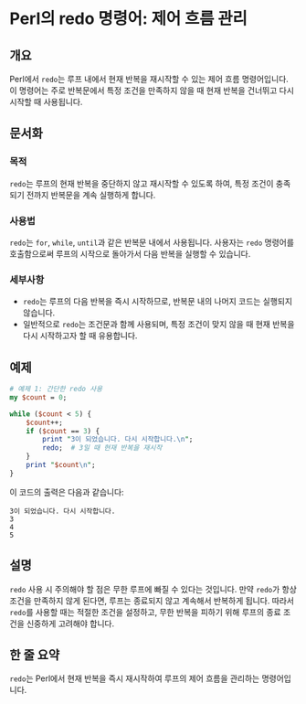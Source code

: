 <!--
Meta Description: # Perl의 redo 명령어: 제어 흐름 관리 ## 개요 Perl에서 `redo`는 루프 내에서 현재 반복을 재시작할 수 있는 제어 흐름 명령어입니다. 이 명령어는 주로 반복문에서 특정 조건을 만족하지 않을 때 현재 반복을 건너뛰고 다시 시작할 때 사용됩니다. ## ...
Meta Keywords: redo, 반복을, 루프의, count, 조건을
-->

# Perl의 redo 명령어: 제어 흐름 관리

## 개요
Perl에서 `redo`는 루프 내에서 현재 반복을 재시작할 수 있는 제어 흐름 명령어입니다. 이 명령어는 주로 반복문에서 특정 조건을 만족하지 않을 때 현재 반복을 건너뛰고 다시 시작할 때 사용됩니다.

## 문서화
### 목적
`redo`는 루프의 현재 반복을 중단하지 않고 재시작할 수 있도록 하여, 특정 조건이 충족되기 전까지 반복문을 계속 실행하게 합니다.

### 사용법
`redo`는 `for`, `while`, `until`과 같은 반복문 내에서 사용됩니다. 사용자는 `redo` 명령어를 호출함으로써 루프의 시작으로 돌아가서 다음 반복을 실행할 수 있습니다.

### 세부사항
- `redo`는 루프의 다음 반복을 즉시 시작하므로, 반복문 내의 나머지 코드는 실행되지 않습니다.
- 일반적으로 `redo`는 조건문과 함께 사용되며, 특정 조건이 맞지 않을 때 현재 반복을 다시 시작하고자 할 때 유용합니다.

## 예제
```perl
# 예제 1: 간단한 redo 사용
my $count = 0;

while ($count < 5) {
    $count++;
    if ($count == 3) {
        print "3이 되었습니다. 다시 시작합니다.\n";
        redo;  # 3일 때 현재 반복을 재시작
    }
    print "$count\n";
}
```

이 코드의 출력은 다음과 같습니다:
```
3이 되었습니다. 다시 시작합니다.
3
4
5
```

## 설명
`redo` 사용 시 주의해야 할 점은 무한 루프에 빠질 수 있다는 것입니다. 만약 `redo`가 항상 조건을 만족하지 않게 된다면, 루프는 종료되지 않고 계속해서 반복하게 됩니다. 따라서 `redo`를 사용할 때는 적절한 조건을 설정하고, 무한 반복을 피하기 위해 루프의 종료 조건을 신중하게 고려해야 합니다.

## 한 줄 요약
`redo`는 Perl에서 현재 반복을 즉시 재시작하여 루프의 제어 흐름을 관리하는 명령어입니다.